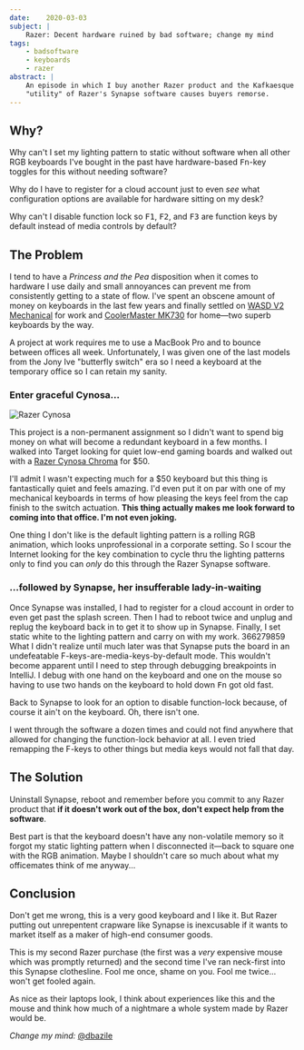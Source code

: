 ```yaml
---
date:    2020-03-03
subject: |
    Razer: Decent hardware ruined by bad software; change my mind
tags:
    - badsoftware
    - keyboards
    - razer
abstract: |
    An episode in which I buy another Razer product and the Kafkaesque
    "utility" of Razer's Synapse software causes buyers remorse.
---
```


## Why?

Why can't I set my lighting pattern to static without software when
all other RGB keyboards I've bought in the past have hardware-based
<kbd>Fn</kbd>-key toggles for this without needing software?

Why do I have to register for a cloud account just to even _see_ what
configuration options are available for hardware sitting on my desk?

Why can't I disable function lock so <kbd>F1</kbd>, <kbd>F2</kbd>, and
<kbd>F3</kbd> are function keys by default instead of media controls
by default?


## The Problem

I tend to have a _Princess and the Pea_ disposition when it comes to
hardware I use daily and small annoyances can prevent me from
consistently getting to a state of flow. I've spent an obscene amount
of money on keyboards in the last few years and finally settled on
[WASD V2 Mechanical](https://www.wasdkeyboards.com/products/mechanical-keyboards.html)
for work and [CoolerMaster MK730](https://www.coolermaster.com/catalog/peripheral/keyboards/mk730/)
for home&mdash;two superb keyboards by the way.

A project at work requires me to use a MacBook Pro and to bounce
between offices all week. Unfortunately, I was given one of the last
models from the Jony Ive "butterfly switch" era so I need a keyboard
at the temporary office so I can retain my sanity.

### Enter graceful Cynosa...

![Razer Cynosa](/writing/attachments/razer_cynosa.png)

This project is a non-permanent assignment so I didn't want to spend
big money on what will become a redundant keyboard in a few months. I
walked into Target looking for quiet low-end gaming boards and walked
out with a [Razer Cynosa Chroma](https://www.razer.com/gaming-keyboards-keypads/razer-cynosa-chroma)
for $50.

I'll admit I wasn't expecting much for a $50 keyboard but this thing
is fantastically quiet and feels amazing. I'd even put it on par with
one of my mechanical keyboards in terms of how pleasing the keys feel
from the cap finish to the switch actuation. **This thing actually
makes me look forward to coming into that office. I'm not even
joking.**

One thing I don't like is the default lighting pattern is a rolling
RGB animation, which looks unprofessional in a corporate setting. So I
scour the Internet looking for the key combination to cycle thru the
lighting patterns only to find you can *only* do this through the
Razer Synapse software.

### ...followed by Synapse, her insufferable lady-in-waiting

Once Synapse was installed, I had to register for a cloud account in
order to even get past the splash screen. Then I had to reboot twice
and unplug and replug the keyboard back in to get it to show up in
Synapse. Finally, I set static white to the lighting pattern and carry
on with my work.
366279859
What I didn't realize until much later was that Synapse puts the board
in an undefeatable F-keys-are-media-keys-by-default mode. This
wouldn't become apparent until I need to step through debugging
breakpoints in IntelliJ. I debug with one hand on the keyboard and one
on the mouse so having to use two hands on the keyboard to hold down
<kbd>Fn</kbd> got old fast.

Back to Synapse to look for an option to disable function-lock
because, of course it ain't on the keyboard. Oh, there isn't one.

I went through the software a dozen times and could not find anywhere
that allowed for changing the function-lock behavior at all. I even
tried remapping the F-keys to other things but media keys would not
fall that day.


## The Solution

Uninstall Synapse, reboot and remember before you commit to any Razer
product that **if it doesn't work out of the box, don't expect help
from the software**.

Best part is that the keyboard doesn't have any non-volatile memory so
it forgot my static lighting pattern when I disconnected it&mdash;back
to square one with the RGB animation. Maybe I shouldn't care so much
about what my officemates think of me anyway...


## Conclusion

Don't get me wrong, this is a very good keyboard and I like it. But
Razer putting out unrepentent crapware like Synapse is inexcusable if
it wants to market itself as a maker of high-end consumer goods.

This is my second Razer purchase (the first was a _very_ expensive
mouse which was promptly returned) and the second time I've ran
neck-first into this Synapse clothesline. Fool me once, shame on you.
Fool me twice... won't get fooled again.

As nice as their laptops look, I think about experiences like this and
the mouse and think how much of a nightmare a whole system made by
Razer would be.

*Change my mind:*
[@dbazile](https://github.com/dbazile/bazile.org/issues/new?title=YOU%20ARE%20WRONG%20SIR)

